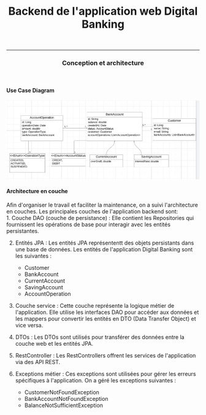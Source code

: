 <h1 align="center"> Backend de l'application web Digital Banking</h1>
<br>
<hr>
<h3><center>Conception et architecture</center></h3>
<br>
<h4>Use Case Diagram</h4>
<img src="captures/class_diag.png">
<h4>Architecture en couche</h4>
<p>
Afin d'organiser le travail et faciliter la maintenance, on a suivi l'architecture en couches.
Les principales couches de l'application backend sont:
<br>
1. Couche DAO (couche de persistance) : Elle contient les Repositories qui fournissent les opérations de base pour interagir avec les entités persistantes. 

2. Entités JPA : Les entités JPA représententt des objets persistants dans une base de données. Les entités de l'application Digital Banking sont les suivantes :
    - Customer
    - BankAccount
    - CurrentAccount 
    - SavingAccount 
    - AccountOperation

3. Couche service : Cette couche représente la logique métier de l'application. Elle utilise les interfaces DAO pour accéder aux données et les mappers pour convertir les entités en DTO (Data Transfer Object) et vice versa.

4. DTOs : Les DTOs sont utilisés pour transférer des données entre la couche web et les entités JPA.

5. RestController : Les RestControllers offrent les services de l'application via des API REST. 

6. Exceptions métier : Ces exceptions sont utilisées pour gérer les erreurs spécifiques à l'application. On a géré les exceptions suivantes :
    - CustomerNotFoundException 
    - BankAccountNotFoundException 
    - BalanceNotSufficientException 
</p>

